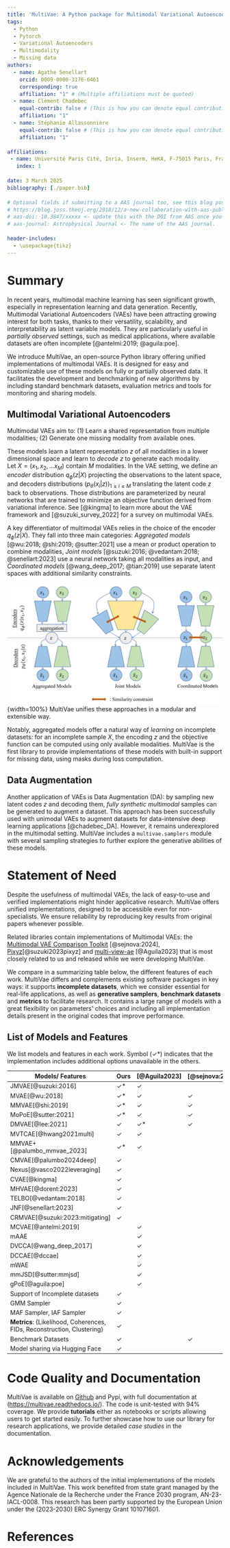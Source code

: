 ```yaml
---
title: 'MultiVae: A Python package for Multimodal Variational Autoencoders on Partial Datasets.'
tags:
  - Python
  - Pytorch
  - Variational Autoencoders
  - Multimodality
  - Missing data
authors:
  - name: Agathe Senellart
    orcid: 0009-0000-3176-6461
    corresponding: true
    affiliation: "1" # (Multiple affiliations must be quoted)
  - name: Clément Chadebec
    equal-contrib: false # (This is how you can denote equal contributions between multiple authors)
    affiliation: "1"
  - name: Stéphanie Allassonnière
    equal-contrib: false # (This is how you can denote equal contributions between multiple authors)
    affiliation: "1"
  
affiliations:
 - name: Université Paris Cité, Inria, Inserm, HeKA, F-75015 Paris, France
   index: 1
 
date: 3 March 2025
bibliography: [./paper.bib]

# Optional fields if submitting to a AAS journal too, see this blog post:
# https://blog.joss.theoj.org/2018/12/a-new-collaboration-with-aas-publishing
# aas-doi: 10.3847/xxxxx <- update this with the DOI from AAS once you know it.
# aas-journal: Astrophysical Journal <- The name of the AAS journal.

header-includes:
  - \usepackage{tikz}
---
```


# Summary

In recent years, multimodal machine learning has seen significant growth, especially in representation learning and data generation. Recently, Multimodal
Variational Autoencoders (VAEs) have been attracting growing interest for both tasks, thanks
to their versatility, scalability, and interpretability as latent variable
models. They are particularly useful in *partially observed*
settings, such as medical applications, where available datasets are often incomplete [@antelmi:2019; @aguila:poe].

We introduce
MultiVae, an open-source Python library offering unified implementations of multimodal VAEs. It is designed
for easy and customizable use of these models on fully or partially observed data. It facilitates the development and benchmarking of new algorithms by including
standard benchmark datasets, evaluation metrics and tools for monitoring and
sharing models. 

## Multimodal Variational Autoencoders

Multimodal VAEs aim to:
(1) Learn a shared representation from multiple modalities;
(2) Generate one missing modality from available ones.

These models learn a latent representation $z$ of all modalities in a lower dimensional space and learn to *decode* $z$ to generate each modality.  
Let $X = (x_1, x_2, ... x_M)$ contain $M$ modalities. In the VAE setting, we define an *encoder* distribution $q_{\phi}(z|X)$ projecting the observations to the latent space, and decoders distributions $(p_{\theta}(x_i|z))_{1 \leq i \leq M}$ translating the latent code $z$ back to observations. Those distributions are parameterized by neural networks that are trained to minimize an objective function derived from variational inference. See [@kingma] to learn more about the VAE framework and [@suzuki_survey_2022] for a survey on multimodal VAEs. 

A key differentiator of multimodal VAEs relies in the choice of the encoder $q_{\phi}(z|X)$. They fall into three main categories: *Aggregated models* [@wu:2018; @shi:2019; @sutter:2021] use a mean or product operation to combine modalities, *Joint models* [@suzuki:2016; @vedantam:2018; @senellart:2023] use a neural network taking all modalities as input, and *Coordinated models* [@wang_deep_2017; @tian:2019] use separate latent spaces with additional similarity constraints. 

![Different types of multimodal VAEs \label{types_vae}](mvae_models_diagrams.png){width=100%}
MultiVae unifies these approaches in a modular and extensible way. 

Notably, aggregated models offer a natural way of *learning* on incomplete datasets: for an incomplete sample $X$, the encoding $z$ and the objective function can be computed using only available modalities.
MultiVae is the first library to provide implementations of these models with built-in support for missing data, using masks during loss computation.

## Data Augmentation
Another application of VAEs is Data Augmentation (DA): by sampling new latent codes $z$ and decoding them, *fully synthetic multimodal* samples can be generated to augment a dataset. 
This approach has been successfully used with unimodal VAEs to augment datasets for data-intensive deep learning applications [@chadebec_DA]. However, it remains underexplored in the multimodal setting. 
MultiVae includes a `multivae.samplers` module with several sampling strategies to further explore the generative abilities of these models. 

# Statement of Need

Despite the usefulness of multimodal VAEs, the lack of easy-to-use and verified implementations might hinder 
applicative research. MultiVae offers unified implementations, designed to be accessible even for non-specialists. We ensure reliability by reproducing key results from original papers whenever possible.

Related libraries contain implementations of Multimodal VAEs: the [Multimodal VAE Comparison Toolkit](https://github.com/gabinsane/multimodal-vae-comparison) [@sejnova:2024], [Pixyz](https://github.com/masa-su/pixyz/blob/main/examples/jmvae.ipynb)[@suzuki2023pixyz] and [multi-view-ae](https://github.com/alawryaguila/multi-view-AE) [@Aguila2023] that is most closely related to us and released while we were developing MultiVae.

 We compare in a summarizing table below, the different features of each work. MultiVae differs and complements existing software packages in key ways: it supports **incomplete datasets**, which we consider essential for real-life applications, as well as **generative samplers**, **benchmark datasets** and **metrics** to facilitate research. It contains a large range of models with a great flexibility on parameters' choices and including all implementation details present in the original codes that improve performance.  
 

## List of Models and Features
We list models and features in each work. Symbol ($\checkmark$*) indicates that the implementation includes additional options unavailable in the others.


|Models/ Features           |Ours     |[@Aguila2023]|[@sejnova:2024]| [@suzuki2023pixyz]
|---------------------------|-------|-------|-------|-------|
|JMVAE[@suzuki:2016]       | 	$\checkmark$* |	$\checkmark$| |$\checkmark$|
|MVAE[@wu:2018]             | 	$\checkmark$*|	$\checkmark$|$\checkmark$|$\checkmark$|
|MMVAE[@shi:2019]           |	$\checkmark$*|	$\checkmark$|$\checkmark$| |
|MoPoE[@sutter:2021]        |	$\checkmark$*|	$\checkmark$|$\checkmark$| |
|DMVAE[@lee:2021]           |	$\checkmark$|	$\checkmark$*|$\checkmark$||
|MVTCAE[@hwang2021multi]    |	$\checkmark$|	$\checkmark$|||
|MMVAE+[@palumbo_mmvae_2023]|	$\checkmark$*|	$\checkmark$|||
|CMVAE[@palumbo2024deep]    |	$\checkmark$||||
|Nexus[@vasco2022leveraging]|	$\checkmark$||||
|CVAE[@kingma]              |	$\checkmark$|||$\checkmark$|
|MHVAE[@dorent:2023]        |	$\checkmark$||||
|TELBO[@vedantam:2018]      |	$\checkmark$||||
|JNF[@senellart:2023]       |	$\checkmark$||||
|CRMVAE[@suzuki:2023:mitigating]|$\checkmark$||||
|MCVAE[@antelmi:2019]||	$\checkmark$|||
|mAAE||	$\checkmark$|||
|DVCCA[@wang_deep_2017]||	$\checkmark$|||
|DCCAE[@dccae]|| $\checkmark$|||
|mWAE||	$\checkmark$|||
|mmJSD[@sutter:mmjsd]||	$\checkmark$|||
|gPoE[@aguila:poe]||	$\checkmark$|||
|Support of Incomplete datasets|	$\checkmark$||||
|GMM Sampler|	$\checkmark$||||
|MAF Sampler, IAF Sampler|	$\checkmark$||||
|**Metrics**: {Likelihood, Coherences, FIDs, Reconstruction, Clustering}|	$\checkmark$|||
|Benchmark Datasets| 	$\checkmark$||$\checkmark$|||
|Model sharing via Hugging Face |	$\checkmark$||||

# Code Quality and Documentation
MultiVae is available on [Github](https://github.com/AgatheSenellart/MultiVae) and Pypi, with full documentation at (https://multivae.readthedocs.io/).
The code is unit-tested with 94% coverage. 
 We provide **tutorials** either as notebooks or scripts allowing users to get started easily. To further showcase how to use our library for research applications, we provide detailed *case studies* in the documentation.


# Acknowledgements

We are grateful to the authors of the initial implementations of the models included in MultiVae. 
This work benefited from state grant managed by the Agence Nationale de la Recherche under the France 2030 program,
AN\-23-IACL-0008.
This research has been partly supported by the European Union under the (2023-2030) ERC Synergy Grant 101071601. 


# References

